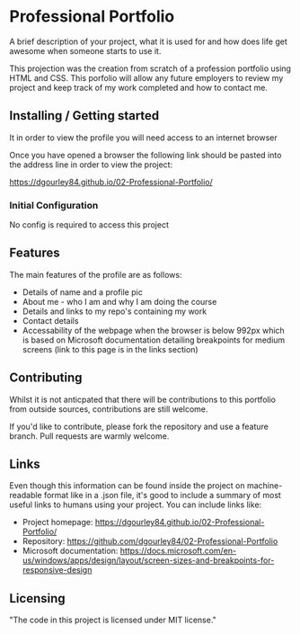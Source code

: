 
# Professional Portfolio

A brief description of your project, what it is used for and how does life get
awesome when someone starts to use it.

This projection was the creation from scratch of a profession portfolio using HTML and CSS.
This porfolio will allow any future employers to review my project and keep track of my work completed and how to contact me.

## Installing / Getting started

It in order to view the profile you will need access to an internet browser

Once you have opened a browser the following link should be pasted into the address line in order to view the project:

https://dgourley84.github.io/02-Professional-Portfolio/

### Initial Configuration

No config is required to access this project

## Features

The main features of the profile are as follows:
* Details of name and a profile pic
* About me - who I am and why I am doing the course
* Details and links to my repo's containing my work
* Contact details
* Accessability of the webpage when the browser is below 992px which is based on Microsoft documentation detailing breakpoints for medium screens (link to this page is in the links section)

## Contributing

Whilst it is not anticpated that there will be contributions to this portfolio from outside sources, contributions are still welcome.

If you'd like to contribute, please fork the repository and use a feature
branch. Pull requests are warmly welcome.

## Links

Even though this information can be found inside the project on machine-readable
format like in a .json file, it's good to include a summary of most useful
links to humans using your project. You can include links like:

- Project homepage: https://dgourley84.github.io/02-Professional-Portfolio/
- Repository: https://github.com/dgourley84/02-Professional-Portfolio
- Microsoft documentation: https://docs.microsoft.com/en-us/windows/apps/design/layout/screen-sizes-and-breakpoints-for-responsive-design 


## Licensing

"The code in this project is licensed under MIT license."
